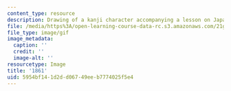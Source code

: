 ```yaml
---
content_type: resource
description: Drawing of a kanji character accompanying a lesson on Japanese.
file: /media/https%3A/open-learning-course-data-rc.s3.amazonaws.com/21g-504-japanese-iv-spring-2009/5954bf141d2dd06749eeb7774025f5e4_1861.gif
file_type: image/gif
image_metadata:
  caption: ''
  credit: ''
  image-alt: ''
resourcetype: Image
title: '1861'
uid: 5954bf14-1d2d-d067-49ee-b7774025f5e4
---
```


